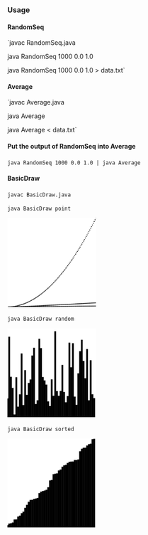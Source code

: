 ### Usage

#### RandomSeq

`javac RandomSeq.java

java RandomSeq 1000 0.0 1.0

java RandomSeq 1000 0.0 1.0 > data.txt`

#### Average

`javac Average.java

java Average

java Average < data.txt`

#### Put the output of RandomSeq into Average

`java RandomSeq 1000 0.0 1.0 | java Average`

#### BasicDraw

`javac BasicDraw.java`

`java BasicDraw point`

<img src="https://github.com/quqixun/Algorithms/blob/master/JavaBasic/UseStdLib/point.png" width="200">

`java BasicDraw random`

<img src="https://github.com/quqixun/Algorithms/blob/master/JavaBasic/UseStdLib/random.png" width="200">

`java BasicDraw sorted`

<img src="https://github.com/quqixun/Algorithms/blob/master/JavaBasic/UseStdLib/sorted.png" width="200">
